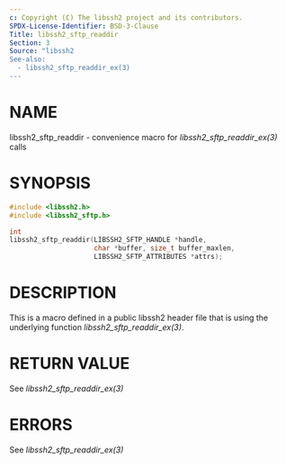 ```yaml
---
c: Copyright (C) The libssh2 project and its contributors.
SPDX-License-Identifier: BSD-3-Clause
Title: libssh2_sftp_readdir
Section: 3
Source: "libssh2
See-also:
  - libssh2_sftp_readdir_ex(3)
---
```


# NAME

libssh2_sftp_readdir - convenience macro for *libssh2_sftp_readdir_ex(3)* calls

# SYNOPSIS

~~~c
#include <libssh2.h>
#include <libssh2_sftp.h>

int
libssh2_sftp_readdir(LIBSSH2_SFTP_HANDLE *handle,
                     char *buffer, size_t buffer_maxlen,
                     LIBSSH2_SFTP_ATTRIBUTES *attrs);
~~~

# DESCRIPTION

This is a macro defined in a public libssh2 header file that is using the
underlying function *libssh2_sftp_readdir_ex(3)*.

# RETURN VALUE

See *libssh2_sftp_readdir_ex(3)*

# ERRORS

See *libssh2_sftp_readdir_ex(3)*
